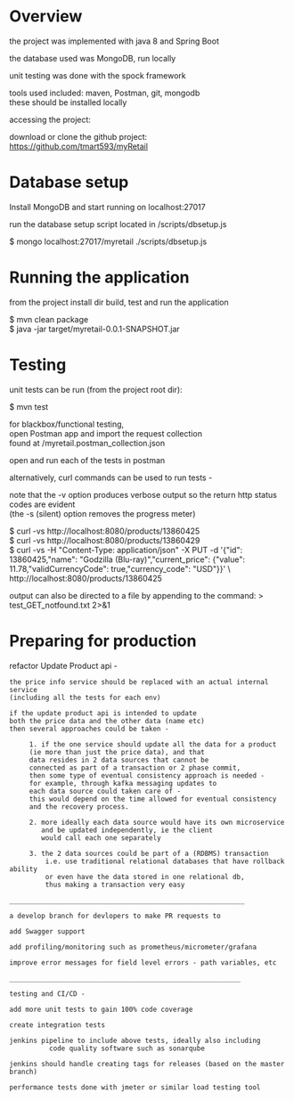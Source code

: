 


# Overview

the project was implemented with java 8 and Spring Boot  

the database used was MongoDB, run locally  

unit testing was done with the spock framework  

tools used included: maven, Postman, git, mongodb  
these should be installed locally  

accessing the project:  

download or clone the github project:  
https://github.com/tmart593/myRetail  

# Database setup

Install MongoDB and start running on localhost:27017  

run the database setup script located in <project root dir>/scripts/dbsetup.js  

$ mongo localhost:27017/myretail ./scripts/dbsetup.js  

  
  
# Running the application

from the project install dir build, test and run the application  

$ mvn clean package  
$ java -jar target/myretail-0.0.1-SNAPSHOT.jar  

# Testing

unit tests can be run (from the project root dir):  

$ mvn test  

for blackbox/functional testing,  
open Postman app and import the request collection  
found at <project root>/myretail.postman_collection.json  

open and run each of the tests in postman  

alternatively, curl commands can be used to run tests -  

note that the -v option produces verbose output so the 
return http status codes are evident   
(the -s (silent) option removes the progress meter)  

  $ curl -vs http://localhost:8080/products/13860425  
	$ curl -vs http://localhost:8080/products/13860429  
	$ curl -vs -H "Content-Type: application/json" -X PUT -d '{"id": 13860425,"name": "Godzilla (Blu-ray)","current_price": {"value": 11.78,"validCurrencyCode": true,"currency_code": "USD"}}' \  
	         http://localhost:8080/products/13860425  

output can also be directed to a file by appending to the command: > test_GET_notfound.txt 2>&1  



# Preparing for production 


refactor Update Product api - 

```
the price info service should be replaced with an actual internal service
(including all the tests for each env)

if the update product api is intended to update
both the price data and the other data (name etc)
then several approaches could be taken -
     
     1. if the one service should update all the data for a product
     (ie more than just the price data), and that
     data resides in 2 data sources that cannot be
     connected as part of a transaction or 2 phase commit,
     then some type of eventual consistency approach is needed -
     for example, through kafka messaging updates to
     each data source could taken care of -
     this would depend on the time allowed for eventual consistency
     and the recovery process.
     
     2. more ideally each data source would have its own microservice
        and be updated independently, ie the client
        would call each one separately

     3. the 2 data sources could be part of a (RDBMS) transaction
         i.e. use traditional relational databases that have rollback ability
         or even have the data stored in one relational db,
         thus making a transaction very easy

___________________________________________________________

a develop branch for devlopers to make PR requests to

add Swagger support

add profiling/monitoring such as prometheus/micrometer/grafana

improve error messages for field level errors - path variables, etc

__________________________________________________________

testing and CI/CD -

add more unit tests to gain 100% code coverage

create integration tests

jenkins pipeline to include above tests, ideally also including
          code quality software such as sonarqube
          
jenkins should handle creating tags for releases (based on the master branch)
                   
performance tests done with jmeter or similar load testing tool
          
```
  






